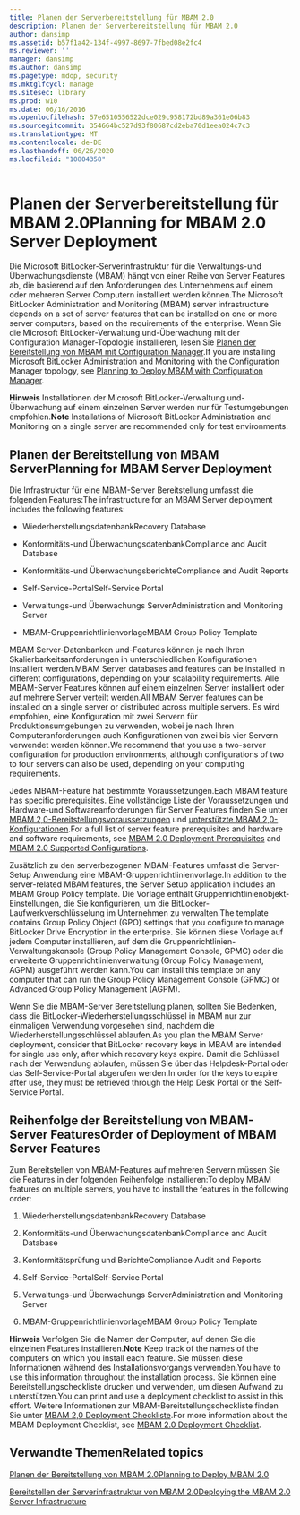 ```yaml
---
title: Planen der Serverbereitstellung für MBAM 2.0
description: Planen der Serverbereitstellung für MBAM 2.0
author: dansimp
ms.assetid: b57f1a42-134f-4997-8697-7fbed08e2fc4
ms.reviewer: ''
manager: dansimp
ms.author: dansimp
ms.pagetype: mdop, security
ms.mktglfcycl: manage
ms.sitesec: library
ms.prod: w10
ms.date: 06/16/2016
ms.openlocfilehash: 57e6510556522dce029c958172bd89a361e06b83
ms.sourcegitcommit: 354664bc527d93f80687cd2eba70d1eea024c7c3
ms.translationtype: MT
ms.contentlocale: de-DE
ms.lasthandoff: 06/26/2020
ms.locfileid: "10804358"
---
```

# <span data-ttu-id="2d8e7-103">Planen der Serverbereitstellung für MBAM 2.0</span><span class="sxs-lookup"><span data-stu-id="2d8e7-103">Planning for MBAM 2.0 Server Deployment</span></span>


<span data-ttu-id="2d8e7-104">Die Microsoft BitLocker-Serverinfrastruktur für die Verwaltungs-und Überwachungsdienste (MBAM) hängt von einer Reihe von Server Features ab, die basierend auf den Anforderungen des Unternehmens auf einem oder mehreren Server Computern installiert werden können.</span><span class="sxs-lookup"><span data-stu-id="2d8e7-104">The Microsoft BitLocker Administration and Monitoring (MBAM) server infrastructure depends on a set of server features that can be installed on one or more server computers, based on the requirements of the enterprise.</span></span> <span data-ttu-id="2d8e7-105">Wenn Sie die Microsoft BitLocker-Verwaltung und-Überwachung mit der Configuration Manager-Topologie installieren, lesen Sie [Planen der Bereitstellung von MBAM mit Configuration Manager](planning-to-deploy-mbam-with-configuration-manager-2.md).</span><span class="sxs-lookup"><span data-stu-id="2d8e7-105">If you are installing Microsoft BitLocker Administration and Monitoring with the Configuration Manager topology, see [Planning to Deploy MBAM with Configuration Manager](planning-to-deploy-mbam-with-configuration-manager-2.md).</span></span>

<span data-ttu-id="2d8e7-106">**Hinweis**  Installationen der Microsoft BitLocker-Verwaltung und-Überwachung auf einem einzelnen Server werden nur für Testumgebungen empfohlen.</span><span class="sxs-lookup"><span data-stu-id="2d8e7-106">**Note** Installations of Microsoft BitLocker Administration and Monitoring on a single server are recommended only for test environments.</span></span>

 

## <span data-ttu-id="2d8e7-107">Planen der Bereitstellung von MBAM Server</span><span class="sxs-lookup"><span data-stu-id="2d8e7-107">Planning for MBAM Server Deployment</span></span>


<span data-ttu-id="2d8e7-108">Die Infrastruktur für eine MBAM-Server Bereitstellung umfasst die folgenden Features:</span><span class="sxs-lookup"><span data-stu-id="2d8e7-108">The infrastructure for an MBAM Server deployment includes the following features:</span></span>

-   <span data-ttu-id="2d8e7-109">Wiederherstellungsdatenbank</span><span class="sxs-lookup"><span data-stu-id="2d8e7-109">Recovery Database</span></span>

-   <span data-ttu-id="2d8e7-110">Konformitäts-und Überwachungsdatenbank</span><span class="sxs-lookup"><span data-stu-id="2d8e7-110">Compliance and Audit Database</span></span>

-   <span data-ttu-id="2d8e7-111">Konformitäts-und Überwachungsberichte</span><span class="sxs-lookup"><span data-stu-id="2d8e7-111">Compliance and Audit Reports</span></span>

-   <span data-ttu-id="2d8e7-112">Self-Service-Portal</span><span class="sxs-lookup"><span data-stu-id="2d8e7-112">Self-Service Portal</span></span>

-   <span data-ttu-id="2d8e7-113">Verwaltungs-und Überwachungs Server</span><span class="sxs-lookup"><span data-stu-id="2d8e7-113">Administration and Monitoring Server</span></span>

-   <span data-ttu-id="2d8e7-114">MBAM-Gruppenrichtlinienvorlage</span><span class="sxs-lookup"><span data-stu-id="2d8e7-114">MBAM Group Policy Template</span></span>

<span data-ttu-id="2d8e7-115">MBAM Server-Datenbanken und-Features können je nach Ihren Skalierbarkeitsanforderungen in unterschiedlichen Konfigurationen installiert werden.</span><span class="sxs-lookup"><span data-stu-id="2d8e7-115">MBAM Server databases and features can be installed in different configurations, depending on your scalability requirements.</span></span> <span data-ttu-id="2d8e7-116">Alle MBAM-Server Features können auf einem einzelnen Server installiert oder auf mehrere Server verteilt werden.</span><span class="sxs-lookup"><span data-stu-id="2d8e7-116">All MBAM Server features can be installed on a single server or distributed across multiple servers.</span></span> <span data-ttu-id="2d8e7-117">Es wird empfohlen, eine Konfiguration mit zwei Servern für Produktionsumgebungen zu verwenden, wobei je nach Ihren Computeranforderungen auch Konfigurationen von zwei bis vier Servern verwendet werden können.</span><span class="sxs-lookup"><span data-stu-id="2d8e7-117">We recommend that you use a two-server configuration for production environments, although configurations of two to four servers can also be used, depending on your computing requirements.</span></span>

<span data-ttu-id="2d8e7-118">Jedes MBAM-Feature hat bestimmte Voraussetzungen.</span><span class="sxs-lookup"><span data-stu-id="2d8e7-118">Each MBAM feature has specific prerequisites.</span></span> <span data-ttu-id="2d8e7-119">Eine vollständige Liste der Voraussetzungen und Hardware-und Softwareanforderungen für Server Features finden Sie unter [MBAM 2,0-Bereitstellungsvoraussetzungen](mbam-20-deployment-prerequisites-mbam-2.md) und [unterstützte MBAM 2,0-Konfigurationen](mbam-20-supported-configurations-mbam-2.md).</span><span class="sxs-lookup"><span data-stu-id="2d8e7-119">For a full list of server feature prerequisites and hardware and software requirements, see [MBAM 2.0 Deployment Prerequisites](mbam-20-deployment-prerequisites-mbam-2.md) and [MBAM 2.0 Supported Configurations](mbam-20-supported-configurations-mbam-2.md).</span></span>

<span data-ttu-id="2d8e7-120">Zusätzlich zu den serverbezogenen MBAM-Features umfasst die Server-Setup Anwendung eine MBAM-Gruppenrichtlinienvorlage.</span><span class="sxs-lookup"><span data-stu-id="2d8e7-120">In addition to the server-related MBAM features, the Server Setup application includes an MBAM Group Policy template.</span></span> <span data-ttu-id="2d8e7-121">Die Vorlage enthält Gruppenrichtlinienobjekt-Einstellungen, die Sie konfigurieren, um die BitLocker-Laufwerkverschlüsselung im Unternehmen zu verwalten.</span><span class="sxs-lookup"><span data-stu-id="2d8e7-121">The template contains Group Policy Object (GPO) settings that you configure to manage BitLocker Drive Encryption in the enterprise.</span></span> <span data-ttu-id="2d8e7-122">Sie können diese Vorlage auf jedem Computer installieren, auf dem die Gruppenrichtlinien-Verwaltungskonsole (Group Policy Management Console, GPMC) oder die erweiterte Gruppenrichtlinienverwaltung (Group Policy Management, AGPM) ausgeführt werden kann.</span><span class="sxs-lookup"><span data-stu-id="2d8e7-122">You can install this template on any computer that can run the Group Policy Management Console (GPMC) or Advanced Group Policy Management (AGPM).</span></span>

<span data-ttu-id="2d8e7-123">Wenn Sie die MBAM-Server Bereitstellung planen, sollten Sie Bedenken, dass die BitLocker-Wiederherstellungsschlüssel in MBAM nur zur einmaligen Verwendung vorgesehen sind, nachdem die Wiederherstellungsschlüssel ablaufen.</span><span class="sxs-lookup"><span data-stu-id="2d8e7-123">As you plan the MBAM Server deployment, consider that BitLocker recovery keys in MBAM are intended for single use only, after which recovery keys expire.</span></span> <span data-ttu-id="2d8e7-124">Damit die Schlüssel nach der Verwendung ablaufen, müssen Sie über das Helpdesk-Portal oder das Self-Service-Portal abgerufen werden.</span><span class="sxs-lookup"><span data-stu-id="2d8e7-124">In order for the keys to expire after use, they must be retrieved through the Help Desk Portal or the Self-Service Portal.</span></span>

## <span data-ttu-id="2d8e7-125">Reihenfolge der Bereitstellung von MBAM-Server Features</span><span class="sxs-lookup"><span data-stu-id="2d8e7-125">Order of Deployment of MBAM Server Features</span></span>


<span data-ttu-id="2d8e7-126">Zum Bereitstellen von MBAM-Features auf mehreren Servern müssen Sie die Features in der folgenden Reihenfolge installieren:</span><span class="sxs-lookup"><span data-stu-id="2d8e7-126">To deploy MBAM features on multiple servers, you have to install the features in the following order:</span></span>

1.  <span data-ttu-id="2d8e7-127">Wiederherstellungsdatenbank</span><span class="sxs-lookup"><span data-stu-id="2d8e7-127">Recovery Database</span></span>

2.  <span data-ttu-id="2d8e7-128">Konformitäts-und Überwachungsdatenbank</span><span class="sxs-lookup"><span data-stu-id="2d8e7-128">Compliance and Audit Database</span></span>

3.  <span data-ttu-id="2d8e7-129">Konformitätsprüfung und Berichte</span><span class="sxs-lookup"><span data-stu-id="2d8e7-129">Compliance Audit and Reports</span></span>

4.  <span data-ttu-id="2d8e7-130">Self-Service-Portal</span><span class="sxs-lookup"><span data-stu-id="2d8e7-130">Self-Service Portal</span></span>

5.  <span data-ttu-id="2d8e7-131">Verwaltungs-und Überwachungs Server</span><span class="sxs-lookup"><span data-stu-id="2d8e7-131">Administration and Monitoring Server</span></span>

6.  <span data-ttu-id="2d8e7-132">MBAM-Gruppenrichtlinienvorlage</span><span class="sxs-lookup"><span data-stu-id="2d8e7-132">MBAM Group Policy Template</span></span>

<span data-ttu-id="2d8e7-133">**Hinweis**  Verfolgen Sie die Namen der Computer, auf denen Sie die einzelnen Features installieren.</span><span class="sxs-lookup"><span data-stu-id="2d8e7-133">**Note** Keep track of the names of the computers on which you install each feature.</span></span> <span data-ttu-id="2d8e7-134">Sie müssen diese Informationen während des Installationsvorgangs verwenden.</span><span class="sxs-lookup"><span data-stu-id="2d8e7-134">You have to use this information throughout the installation process.</span></span> <span data-ttu-id="2d8e7-135">Sie können eine Bereitstellungscheckliste drucken und verwenden, um diesen Aufwand zu unterstützen.</span><span class="sxs-lookup"><span data-stu-id="2d8e7-135">You can print and use a deployment checklist to assist in this effort.</span></span> <span data-ttu-id="2d8e7-136">Weitere Informationen zur MBAM-Bereitstellungscheckliste finden Sie unter [MBAM 2,0 Deployment Checkliste](mbam-20-deployment-checklist-mbam-2.md).</span><span class="sxs-lookup"><span data-stu-id="2d8e7-136">For more information about the MBAM Deployment Checklist, see [MBAM 2.0 Deployment Checklist](mbam-20-deployment-checklist-mbam-2.md).</span></span>

 

## <span data-ttu-id="2d8e7-137">Verwandte Themen</span><span class="sxs-lookup"><span data-stu-id="2d8e7-137">Related topics</span></span>


[<span data-ttu-id="2d8e7-138">Planen der Bereitstellung von MBAM 2.0</span><span class="sxs-lookup"><span data-stu-id="2d8e7-138">Planning to Deploy MBAM 2.0</span></span>](planning-to-deploy-mbam-20-mbam-2.md)

[<span data-ttu-id="2d8e7-139">Bereitstellen der Serverinfrastruktur von MBAM 2.0</span><span class="sxs-lookup"><span data-stu-id="2d8e7-139">Deploying the MBAM 2.0 Server Infrastructure</span></span>](deploying-the-mbam-20-server-infrastructure-mbam-2.md)

 

 





